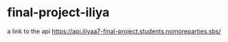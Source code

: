 # final-project-iliya

a link to the api https://api.iliyaa7-final-project.students.nomoreparties.sbs/
